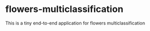 # flowers-multiclassification
This is a tiny end-to-end application for flowers multiclassification
